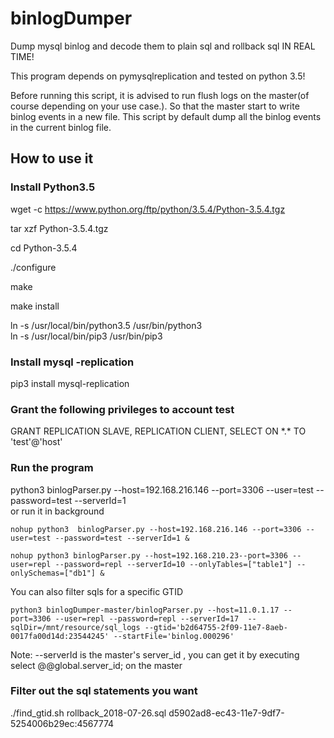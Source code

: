 # binlogDumper
Dump mysql binlog and decode them to plain sql and rollback sql IN REAL TIME!

This program depends on pymysqlreplication and tested on python 3.5!

Before running this script, it is advised to run flush logs on the master(of course depending on your use case.). So that the master start to write binlog events in a new file. This script by default dump all the binlog events in the current binlog file.

## How to use it

### Install Python3.5

wget -c https://www.python.org/ftp/python/3.5.4/Python-3.5.4.tgz

tar xzf Python-3.5.4.tgz

cd Python-3.5.4

./configure

make

make install

ln -s /usr/local/bin/python3.5 /usr/bin/python3 <br>
ln -s /usr/local/bin/pip3 /usr/bin/pip3
### Install mysql -replication
pip3 install mysql-replication
### Grant the following privileges to account test
GRANT REPLICATION SLAVE, REPLICATION CLIENT, SELECT ON \*.\* TO 'test'@'host'
### Run the program

python3  binlogParser.py --host=192.168.216.146 --port=3306 --user=test --password=test --serverId=1 <br>
or run it in background <br>
```
nohup python3  binlogParser.py --host=192.168.216.146 --port=3306 --user=test --password=test --serverId=1 &  

nohup python3 binlogParser.py --host=192.168.210.23--port=3306 --user=repl --password=repl --serverId=10 --onlyTables=["table1"] --onlySchemas=["db1"] &
```
You can also filter sqls for a specific GTID
```
python3 binlogDumper-master/binlogParser.py --host=11.0.1.17 --port=3306 --user=repl --password=repl --serverId=17  --sqlDir=/mnt/resource/sql_logs --gtid='b2d64755-2f09-11e7-8aeb-0017fa00d14d:23544245' --startFile='binlog.000296'
```

Note: --serverId is the master's server_id , you can get it by executing select @@global.server_id; on the master

### Filter out the sql statements you want  
./find_gtid.sh rollback_2018-07-26.sql d5902ad8-ec43-11e7-9df7-5254006b29ec:4567774

